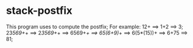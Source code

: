 # stack-postfix
This program uses to compute the postfix;
For example: 12+ ==> 1+2 ==> 3;
23*569+*+ ==> 2*3569+*+ ==> 6569+*+ ==> 65(6+9)*+ ==> 6(5*(15))+ ==> 6+75 ==> 81;
